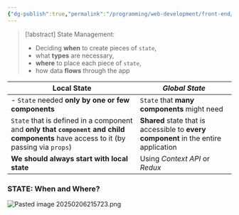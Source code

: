 ```yaml
---
{"dg-publish":true,"permalink":"/programming/web-development/front-end/react-js/001-react-fundamentals/001-intro-and-theories/008-fundamentals-of-state-management/","tags":["programming","ReactJS","javascript","state"],"created":"2025-02-04T21:38:13.022+08:00"}
---
```


> [!abstract] State Management:
> - Deciding __when__ to create pieces of `state`, 
> - what __types__ are necessary, 
> - __where__ to place each piece of `state`,
> - how data __flows__ through the app

| __Local State__                                                                                                                      | ___Global State___                                                                   |
| ------------------------------------------------------------------------------------------------------------------------------------ | ------------------------------------------------------------------------------------ |
| - `State` needed __only by one or few components__                                                                                   | `State` that __many components__ might need                                          |
| `State` that is defined in a component and __only that `component` and child components__ have access to it (by passing via `props`) | __Shared__ state that is accessible to __every component__ in the entire application |
| __We should always start with local state__                                                                                          | Using _Context API_ or _Redux_                                                       |

### STATE: When and Where?
![Pasted image 20250206215723.png](/img/user/Misc/attachments/Pasted%20image%2020250206215723.png)